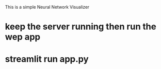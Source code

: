 This is a simple Neural Network Visualizer
# keep the server running then run the wep app 
# streamlit run app.py 
